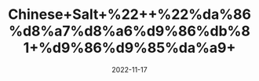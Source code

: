 ---
title: 'Chinese+Salt+%22++%22%da%86%d8%a7%d8%a6%d9%86%db%81+%d9%86%d9%85%da%a9+'
date: '2022-11-17' 
metatag: '' 
inventory: '0' 
draft: false 
# meta description 
shortDescripton: 'Jeno+Moto+%22+Chinen+salt+may+help+lower+blood+sugar+levels+and+protect+against+type+2+diabetes+complications'
description: 'Spices+%d9%85%d8%b5%d8%a7%d9%84%d8%ad%db%92'
longdescription: ''
tags: ''
brand: ''
subCategory: ''
unit: '10 gm-Pk'
sellCount: '0'
featured: True
# product Price
price: '20.0'
# Product Short Description
shortDescription: 'Jeno+Moto+%22+Chinen+salt+may+help+lower+blood+sugar+levels+and+protect+against+type+2+diabetes+complications'
productID: '07B02CCD-523B-ED11-996A-005056B3A416'
type: 'products'
category: 'Spices+%d9%85%d8%b5%d8%a7%d9%84%d8%ad%db%92' 
thumnailproduct: 'https://eraconnect.blob.core.windows.net/product-images/aminsaddiquidawakhana/0d940ccd-fb2a-4f21-a50f-55f9130e36b1.webp' 
images:
  - image: 'https://eraconnect.blob.core.windows.net/product-images/aminsaddiquidawakhana/0d940ccd-fb2a-4f21-a50f-55f9130e36b1.webp'  
Variants:
---